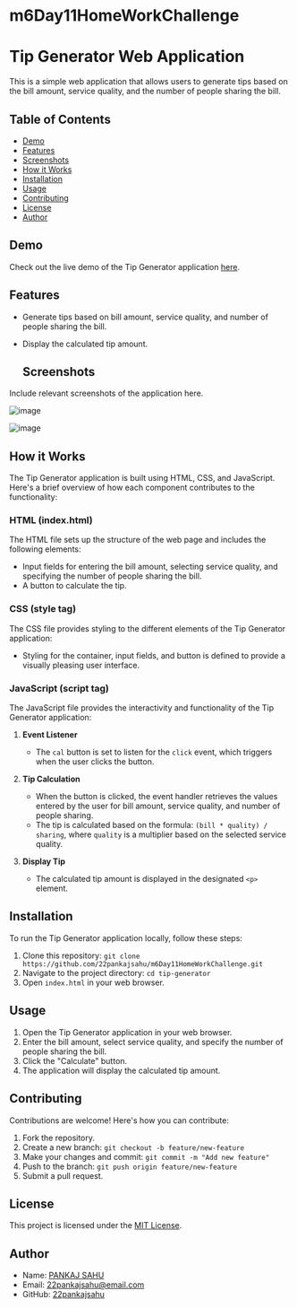 # m6Day11HomeWorkChallenge

# Tip Generator Web Application

This is a simple web application that allows users to generate tips based on the bill amount, service quality, and the number of people sharing the bill.

## Table of Contents

- [Demo](#demo)
- [Features](#features)
- [Screenshots](#screenshots)
- [How it Works](#how-it-works)
- [Installation](#installation)
- [Usage](#usage)
- [Contributing](#contributing)
- [License](#license)
- [Author](#author)

## Demo

Check out the live demo of the Tip Generator application [here](https://22pankajsahu.github.io/m6Day11HomeWorkChallenge/).

## Features

- Generate tips based on bill amount, service quality, and number of people sharing the bill.
- Display the calculated tip amount.

  ## Screenshots

Include relevant screenshots of the application here.

![image](https://github.com/22pankajsahu/m6Day11HomeWorkChallenge/assets/135128502/5589b7a8-54b1-4c2f-ae26-38c66e1d73b0)

![image](https://github.com/22pankajsahu/m6Day11HomeWorkChallenge/assets/135128502/70a59055-a157-4ded-a1ea-df36f3dfd04a)



## How it Works

The Tip Generator application is built using HTML, CSS, and JavaScript. Here's a brief overview of how each component contributes to the functionality:

### HTML (index.html)

The HTML file sets up the structure of the web page and includes the following elements:

- Input fields for entering the bill amount, selecting service quality, and specifying the number of people sharing the bill.
- A button to calculate the tip.

### CSS (style tag)

The CSS file provides styling to the different elements of the Tip Generator application:

- Styling for the container, input fields, and button is defined to provide a visually pleasing user interface.

### JavaScript (script tag)

The JavaScript file provides the interactivity and functionality of the Tip Generator application:

1. **Event Listener**
   - The `cal` button is set to listen for the `click` event, which triggers when the user clicks the button.

2. **Tip Calculation**
   - When the button is clicked, the event handler retrieves the values entered by the user for bill amount, service quality, and number of people sharing.
   - The tip is calculated based on the formula: `(bill * quality) / sharing`, where `quality` is a multiplier based on the selected service quality.

3. **Display Tip**
   - The calculated tip amount is displayed in the designated `<p>` element.

## Installation

To run the Tip Generator application locally, follow these steps:

1. Clone this repository: `git clone https://github.com/22pankajsahu/m6Day11HomeWorkChallenge.git`
2. Navigate to the project directory: `cd tip-generator`
3. Open `index.html` in your web browser.

## Usage

1. Open the Tip Generator application in your web browser.
2. Enter the bill amount, select service quality, and specify the number of people sharing the bill.
3. Click the "Calculate" button.
4. The application will display the calculated tip amount.

## Contributing

Contributions are welcome! Here's how you can contribute:

1. Fork the repository.
2. Create a new branch: `git checkout -b feature/new-feature`
3. Make your changes and commit: `git commit -m "Add new feature"`
4. Push to the branch: `git push origin feature/new-feature`
5. Submit a pull request.

## License

This project is licensed under the [MIT License](LICENSE).

## Author

- Name: [PANKAJ SAHU](https://linkedin.com/in/22pankajsahu)
- Email: [22pankajsahu@email.com](mailto:22pankajsahu@gmail.com)
- GitHub: [22pankajsahu](https://github.com/22pankajsahu)
